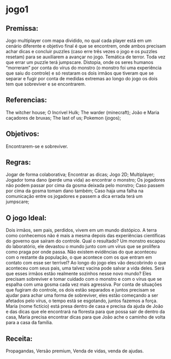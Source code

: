 # jogo1

## Premissa: 

Jogo multiplayer com mapa dividido, no qual cada player está em um cenário diferente e objetivo final é que se encontrem, onde ambos precisam achar dicas e concluir puzzles (caso erre três vezes o jogo e os puzzles resetam) para se auxiliarem a avançar no jogo. Temática de terror. Toda vez que errar um puzzle terá jumpscare. Distopia, onde os seres humanos “morreram” por conta do vírus do monstro (o monstro foi uma experiência que saiu do controle) e só restaram os dois irmãos que tiveram que se separar e fugir por conta de medidas extremas ao longo do jogo os dois tem que sobreviver e se encontrarem.
 

## Referencias:

The witcher house; 
O Incrivel Hulk; 
The warder (minecraft);
João e Maria caçadores de bruxas;
The last of us;
Pokemon (jogos);

## Objetivos:

Encontrarem-se e sobreviver.

## Regras:

Jogar de forma colaborativa;
Encontrar as dicas;
Jogo 2D;
Multiplayer;
Jogador toma dano (perde uma vida) ao encontrar o monstro;
Os jogadores não podem passar por cima da gosma deixada pelo monstro;
Caso passem por cima da gosma tomam dano também;
Caso haja uma falha na comunicação entre os jogadores e passem a dica errada terá um jumpscare;

## O jogo Ideal:

Dois irmãos, sem pais, perdidos, vivem em um mundo distópico. A terra como conhecemos não é mais a mesma depois das experiências científicas do governo que saíram do controle. Qual o resultado? Um monstro escapou do laboratório, ele devastou o mundo junto com um vírus que se prolifera como praga por onde passa. Não existem evidências do que aconteceu com o restante da população, o que acontece com os que entram em contato com esse ser terrível? Ao longo do jogo eles vão descobrindo o que aconteceu com seus pais, uma talvez vacina pode salvar a vida deles. Será que esses irmãos estão realmente sozinhos nesse novo mundo? Eles precisam sobreviver e tomar cuidado com o monstro e com o vírus que se espalha com uma gosma cada vez mais agressiva. Por conta de situações que fugiram do controle, os dois estão separados e juntos precisam se ajudar para achar uma forma de sobreviver, eles estão começando a ser afetados pelo vírus, o tempo está se esgotando, juntos fazemos a força. Maria (nome fictício) está presa dentro de casa e precisa da ajuda de João e das dicas que ele encontrará na floresta para que possa sair de dentro da casa, Maria precisa encontrar dicas para que João ache o caminho de volta para a casa da família. 

## Receita:

Propagandas, Versão premium, Venda de vidas, venda de ajudas. 


